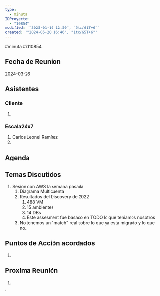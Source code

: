 ```yaml
---
type:
  - minuta
IDProyecto:
  - "10854"
modified: '"2025-01-10 12:50", "5tc/G1T+6"'
created: '"2024-05-20 16:46", "1tc/G5T+6"'
---
```

#minuta
#id10854
## Fecha de Reunion
2024-03-26

## Asistentes

### Cliente
1. 
### Escala24x7
1. Carlos Leonel Ramírez
2. 

## Agenda

## Temas Discutidos
1. Sesion con AWS la semana pasada
	1. Diagrama Multicuenta
	2. Resultados del Discovery de 2022
		1. 488 VM
		2. 15 ambientes
		3. 14 DBs
		4. Este assesment fue basado en TODO lo que teniamos nosotros
	3. No tenemos un "match" real sobre lo que ya esta migrado y lo que no.. 

## Puntos de Acción acordados
1. 

## Proxima Reunión
1.  

`